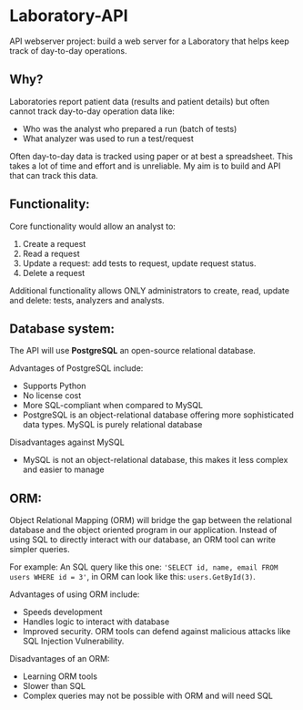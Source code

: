# Laboratory-API
API webserver project: build a web server for a Laboratory that helps keep track of day-to-day operations.

## Why?
Laboratories report patient data (results and patient details) but often cannot track day-to-day operation data like:
- Who was the analyst who prepared a run (batch of tests)
- What analyzer was used to run a test/request

Often day-to-day data is tracked using paper or at best a spreadsheet. This takes a lot of time and effort and is unreliable. My aim is to build and API that can track this data.

## Functionality:
Core functionality would allow an analyst to:
1. Create a request
2. Read a request
3. Update a request: add tests to request, update request status.
4. Delete a request

Additional functionality allows ONLY administrators to create, read, update and delete: tests, analyzers and analysts.

## Database system:
The API will use **PostgreSQL** an open-source relational database. 

Advantages of PostgreSQL include:
- Supports Python
- No license cost
- More SQL-compliant when compared to MySQL
- PostgreSQL is an object-relational database offering more sophisticated data types. MySQL is purely relational database

Disadvantages against MySQL 
- MySQL is not an object-relational database, this makes it less complex and easier to manage

## ORM:
Object Relational Mapping (ORM) will bridge the gap between the relational database and the object oriented program in our application. Instead of using SQL to directly interact with our database, an ORM tool can write simpler queries.

For example:
An SQL query like this one: `'SELECT id, name, email FROM users WHERE id = 3'`, in ORM can look like this: `users.GetById(3)`. 

Advantages of using  ORM include:
- Speeds development 
- Handles logic to interact with database
- Improved security. ORM tools can defend against malicious attacks like SQL Injection Vulnerability.

Disadvantages of an ORM:
- Learning ORM tools
- Slower than SQL
- Complex queries may not be possible with ORM and will need SQL
